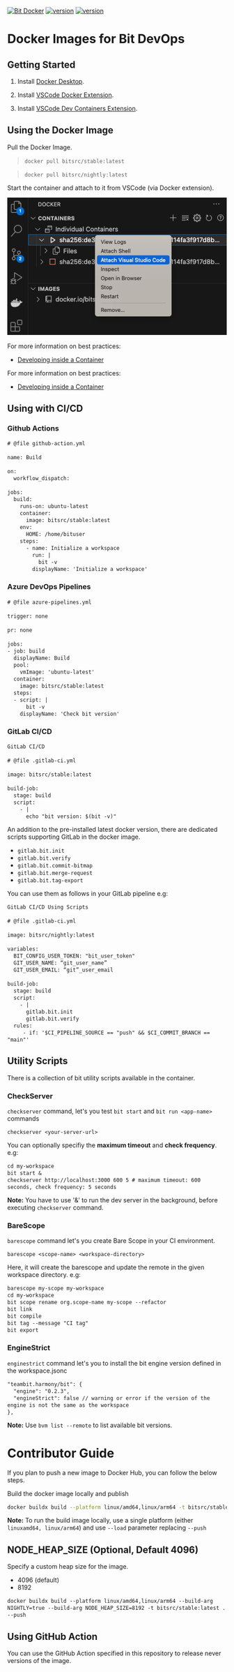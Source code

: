 [![Bit Docker](https://img.shields.io/badge/Bit-Docker-086dd7)](https://hub.docker.com/u/bitsrc) [![version](https://img.shields.io/badge/Image-bitsrc/stable:latest-brightgreen)](https://hub.docker.com/layers/bitsrc/stable/latest/images/sha256-e0f1fe5332e633b382185b08c17d0e3a7db898ec648f79eaa9bfa40caa663ce0?context=explore) [![version](https://img.shields.io/badge/Image-bitsrc/nightly:latest-brightgreen)](https://hub.docker.com/layers/bitsrc/nightly/latest/images/sha256-e0f1fe5332e633b382185b08c17d0e3a7db898ec648f79eaa9bfa40caa663ce0?context=explore)
# Docker Images for Bit DevOps

## Getting Started

1. Install [Docker Desktop](https://www.docker.com/products/docker-desktop/).

2. Install [VSCode Docker Extension](https://marketplace.visualstudio.com/items?itemName=ms-azuretools.vscode-docker).

3. Install [VSCode Dev Containers Extension](https://marketplace.visualstudio.com/items?itemName=ms-vscode-remote.remote-containers).

## Using the Docker Image

Pull the Docker Image.

> `docker pull bitsrc/stable:latest`

> `docker pull bitsrc/nightly:latest`


Start the container and attach to it from VSCode (via Docker extension).

![VSCode Docker Attach](pics/vscode-docker-attach.png)

For more information on best practices:

- [Developing inside a Container](https://code.visualstudio.com/docs/devcontainers/containers)

For more information on best practices:

- [Developing inside a Container](https://code.visualstudio.com/docs/devcontainers/containers)

## Using with CI/CD

### Github Actions

```
# @file github-action.yml

name: Build

on:
  workflow_dispatch:

jobs:
  build:
    runs-on: ubuntu-latest
    container:
      image: bitsrc/stable:latest
    env:
      HOME: /home/bituser
    steps:
      - name: Initialize a workspace
        run: |
          bit -v
        displayName: 'Initialize a workspace'
```

### Azure DevOps Pipelines

```
# @file azure-pipelines.yml

trigger: none

pr: none

jobs:
- job: build
  displayName: Build
  pool:
    vmImage: 'ubuntu-latest'
  container:
    image: bitsrc/stable:latest
  steps:
  - script: |
      bit -v
    displayName: 'Check bit version'
```

### GitLab CI/CD

```
GitLab CI/CD

# @file .gitlab-ci.yml

image: bitsrc/stable:latest
  
build-job:
  stage: build
  script: 
    - |
      echo "bit version: $(bit -v)"
```

An addition to the pre-installed latest docker version, there are dedicated scripts supporting GitLab in the docker image.
- `gitlab.bit.init`
- `gitlab.bit.verify`
- `gitlab.bit.commit-bitmap`
- `gitlab.bit.merge-request`
- `gitlab.bit.tag-export`

You can use them as follows in your GitLab pipeline e.g:

```
GitLab CI/CD Using Scripts

# @file .gitlab-ci.yml

image: bitsrc/nightly:latest

variables:
  BIT_CONFIG_USER_TOKEN: "bit_user_token"
  GIT_USER_NAME: “git_user_name”
  GIT_USER_EMAIL: “git”_user_email

build-job:
  stage: build
  script: 
    - |      
      gitlab.bit.init
      gitlab.bit.verify
  rules:
     - if: '$CI_PIPELINE_SOURCE == "push" && $CI_COMMIT_BRANCH == "main"'
```

## Utility Scripts
There is a collection of bit utility scripts available in the container.

### CheckServer
`checkserver` command, let's you test `bit start` and `bit run <app-name>` commands

```
checkserver <your-server-url> 
```

You can optionally specifiy the **maximum timeout** and **check frequency**. e.g:

```
cd my-workspace
bit start &
checkserver http://localhost:3000 600 5 # maximum timeout: 600 seconds, check frequency: 5 seconds
```

**Note:** You have to use '&' to run the dev server in the background, before executing `checkserver` command.

### BareScope
`barescope` command let's you create Bare Scope in your CI environment.

```
barescope <scope-name> <workspace-directory>
```

Here, it will create the barescope and update the remote in the given workspace directory. e.g:

```
barescope my-scope my-workspace
cd my-workspace
bit scope rename org.scope-name my-scope --refactor
bit link
bit compile
bit tag --message "CI tag"
bit export
```

### EngineStrict
`enginestrict` command let's you to install the bit engine version defined in the workspace.jsonc

```
"teambit.harmony/bit": {
  "engine": "0.2.3",
  "engineStrict": false // warning or error if the version of the engine is not the same as the workspace
},
```

**Note:** Use `bvm list --remote` to list available bit versions.

# Contributor Guide
If you plan to push a new image to Docker Hub, you can follow the below steps.

Build the docker image locally and publish

```sh
docker buildx build --platform linux/amd64,linux/arm64 -t bitsrc/stable:latest . --push
```

**Note:** To run the build image locally, use a single platform (either `linuxamd64, linux/arm64`) and use `--load` parameter replacing `--push`

## NODE_HEAP_SIZE (Optional, Default 4096)

Specify a custom heap size for the image.

- 4096 (default)
- 8192

```
docker buildx build --platform linux/amd64,linux/arm64 --build-arg NIGHTLY=true --build-arg NODE_HEAP_SIZE=8192 -t bitsrc/stable:latest . --push
```

## Using GitHub Action

You can use the GitHub Action specified in this repository to release never versions of the image.
